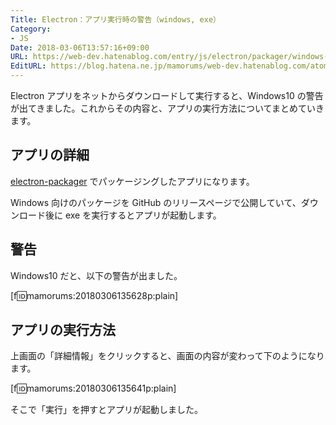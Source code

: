 ```yaml
---
Title: Electron：アプリ実行時の警告（windows, exe）
Category:
- JS
Date: 2018-03-06T13:57:16+09:00
URL: https://web-dev.hatenablog.com/entry/js/electron/packager/windows-exe-warning
EditURL: https://blog.hatena.ne.jp/mamorums/web-dev.hatenablog.com/atom/entry/17391345971622555977
---
```


Electron アプリをネットからダウンロードして実行すると、Windows10 の警告が出てきました。これからその内容と、アプリの実行方法についてまとめていきます。


## アプリの詳細
[electron-packager](https://github.com/electron-userland/electron-packager) でパッケージングしたアプリになります。

Windows 向けのパッケージを GitHub のリリースページで公開していて、ダウンロード後に exe を実行するとアプリが起動します。


## 警告
Windows10 だと、以下の警告が出ました。

[f:id:mamorums:20180306135628p:plain]


## アプリの実行方法
上画面の「詳細情報」をクリックすると、画面の内容が変わって下のようになります。

[f:id:mamorums:20180306135641p:plain]

そこで「実行」を押すとアプリが起動しました。
